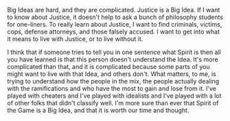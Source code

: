 Big Ideas are hard, and they are complicated. Justice is a Big Idea. If I want
to know about Justice, it doesn't help to ask a bunch of philosophy students for
one-liners. To really learn about Justice, I want to find criminals, victims,
cops, defense attorneys, and those falsely accused. I want to get into what it
means to live with Justice, or to live without it.

I think that if someone tries to tell you in one sentence what Spirit is then
all you have learned is that this person doesn't understand the Idea. It's more
complicated than that, and it is complicated because some parts of you might
want to live with that Idea, and others don't. What matters, to me, is trying to
understand how the people in the mix, the people actually dealing with the
ramifications and who have the most to gain and lose from it. I've played with
cheaters and I've played with idealists and I've played with a lot of other
folks that didn't classify well. I'm more sure than ever that Spirit of the Game
is a Big Idea, and that it is worth our time and thought.
